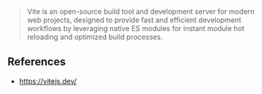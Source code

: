 > Vite is an open-source build tool and development server for modern web projects, designed to provide fast and efficient development workflows by leveraging native ES modules for instant module hot reloading and optimized build processes.
> 

## References

- https://vitejs.dev/
